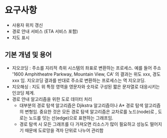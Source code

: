 # 요구사항

- 사용자 위치 갱신
- 경로 안내 서비스 (ETA 서비스 포함)
- 지도 표시

## 기본 개념 및 용어

- 지오코딩 : 주소를 지리적 측위 시스템의 좌표로 변환하는 프로세스. 예를 들어 주소 '1600 Amphitheatre Parkway, Mountain View, CA' 의 결과는 위도 xxx, 경도 xxx 임. 지오코딩 결과를 반대로 주소로 변환하는 프로세스는 역 지오코딩.
- 지오해싱 : 지도 위 특정 영역을 영문자와 숫자로 구성된 짧은 문자열로 대응시키는 인코딩 체계.
- 경로 안내 알고리즘을 위한 도로 데이터 처리
  - 대부분의 경로 탐색 알고리즘은 Djikstra 알고리즘이나 A* 경로 탐색 알고리즘의 변형임. 중요한 것은 모든 경로 탐색 알고리즘은 교차로를 노드(node)로 , 도로는 노드를 잇는 선(edge)으로 표현하는 그래프임.
  - 경로 탐색 시 모든 그래프를 다 가져오면 리소스가 많이 필요하고 성능도 떨어지기 때문에 도로망을 격자 단위로 나누어 관리함

